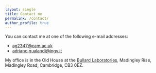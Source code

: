 ```yaml
---
layout: single
title: Contact me
permalink: /contact/
author_profile: true
---
```


You can contact me at one of the following e-mail addresses:

  - [ag2347@cam.ac.uk](mailto:ag2347@cam.ac.uk)
  - [adriano.gualandi@ingv.it](mailto:adriano.gualandi@ingv.it)

My office is in the Old House at the [Bullard
Laboratories](https://www.google.co.uk/maps/place/University+of+Cambridge,+Bullard+Laboratories/@52.2144473,0.090511,17z/data=!3m1!4b1!4m6!3m5!1s0x47d87735a9eebc65:0x2dbff568da3204e8!8m2!3d52.2144473!4d0.0930859!16s%2Fg%2F11h0_9jc_?entry=ttu),
Madingley Rise, Madingley Road, Cambridge, CB3 0EZ.